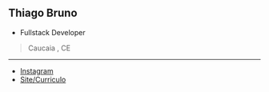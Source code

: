 ## Thiago Bruno 
- Fullstack Developer
> Caucaia , CE
---
- [Instagram](https://instagram.com/t.bruno__)
- [Site/Curriculo](https://bruno-tl.github.io)